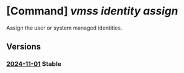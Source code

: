 # [Command] _vmss identity assign_

Assign the user or system managed identities.

## Versions

### [2024-11-01](/Resources/mgmt-plane/L3N1YnNjcmlwdGlvbnMve30vcmVzb3VyY2Vncm91cHMve30vcHJvdmlkZXJzL21pY3Jvc29mdC5jb21wdXRlL3ZpcnR1YWxtYWNoaW5lc2NhbGVzZXRzL3t9/2024-11-01.xml) **Stable**

<!-- mgmt-plane /subscriptions/{}/resourcegroups/{}/providers/microsoft.compute/virtualmachinescalesets/{} 2024-11-01 identity -->
